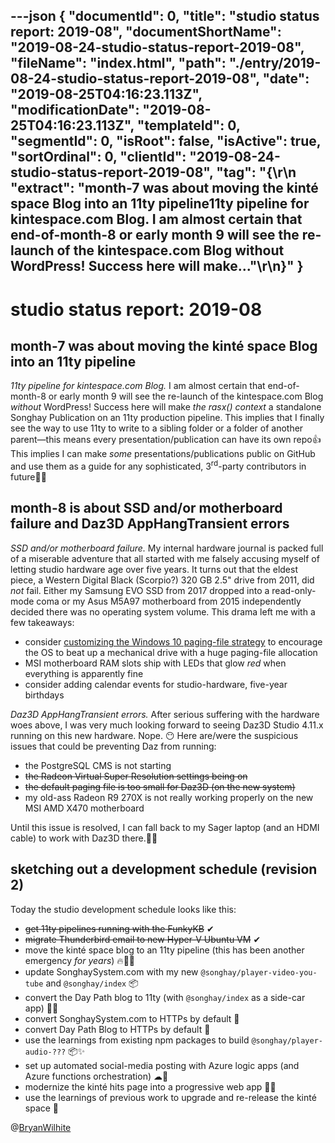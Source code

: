 ---json
{
  "documentId": 0,
  "title": "studio status report: 2019-08",
  "documentShortName": "2019-08-24-studio-status-report-2019-08",
  "fileName": "index.html",
  "path": "./entry/2019-08-24-studio-status-report-2019-08",
  "date": "2019-08-25T04:16:23.113Z",
  "modificationDate": "2019-08-25T04:16:23.113Z",
  "templateId": 0,
  "segmentId": 0,
  "isRoot": false,
  "isActive": true,
  "sortOrdinal": 0,
  "clientId": "2019-08-24-studio-status-report-2019-08",
  "tag": "{\r\n  \"extract\": \"month-7 was about moving the kinté space Blog into an 11ty pipeline11ty pipeline for kintespace.com Blog. I am almost certain that end-of-month-8 or early month 9 will see the re-launch of the kintespace.com Blog without WordPress! Success here will make...\"\r\n}"
}
---

# studio status report: 2019-08

## month-7 was about moving the kinté space Blog into an 11ty pipeline

*11ty pipeline for kintespace.com Blog.* I am almost certain that end-of-month-8 or early month 9 will see the re-launch of the kintespace.com Blog *without* WordPress! Success here will make *the rasx() context* a standalone Songhay Publication on an 11ty production pipeline. This implies that I finally see the way to use 11ty to write to a sibling folder or a folder of another parent—this means every presentation/publication can have its own repo👍 This implies I can make *some* presentations/publications public on GitHub and use them as a guide for any sophisticated, 3<sup>rd</sup>-party contributors in future💪💡

## month-8 is about SSD and/or motherboard failure and Daz3D AppHangTransient errors

*SSD and/or motherboard failure.* My internal hardware journal is packed full of a miserable adventure that all started with me falsely accusing myself of letting studio hardware age over five years. It turns out that the eldest piece, a Western Digital Black (Scorpio?) 320 GB 2.5" drive from 2011, did *not* fail. Either my Samsung EVO SSD from 2017 dropped into a read-only-mode coma or my Asus M5A97 motherboard from 2015 independently decided there was no operating system volume. This drama left me with a few takeaways:

* consider [customizing the Windows 10 paging-file strategy](https://www.howto-connect.com/tweak-paging-file-for-better-windows-10-performance/) to encourage the OS to beat up a mechanical drive with a huge paging-file allocation
* MSI motherboard RAM slots ship with LEDs that glow *red* when everything is apparently fine
* consider adding calendar events for studio-hardware, five-year birthdays

*Daz3D AppHangTransient errors.* After serious suffering with the hardware woes above, I was very much looking forward to seeing Daz3D Studio 4.11.x running on this new hardware. Nope. 😶 Here are/were the suspicious issues that could be preventing Daz from running:

* the PostgreSQL CMS is not starting
* ~~the Radeon Virtual Super Resolution settings being on~~
* ~~the default paging file is too small for Daz3D (on the new system)~~
* my old-ass Radeon R9 270X is not really working properly on the new MSI AMD X470 motherboard

Until this issue is resolved, I can fall back to my Sager laptop (and an HDMI cable) to work with Daz3D there.😬😒

## sketching out a development schedule (revision 2)

Today the studio development schedule looks like this:

* ~~get 11ty pipelines running with the FunkyKB~~ ✔
* ~~migrate Thunderbird email to new Hyper-V Ubuntu VM~~ ✔
* move the kinté space blog to an 11ty pipeline (this has been another emergency *for years*) 🔥🚜🔨
* update SonghaySystem.com with my new `@songhay/player-video-you-tube` and `@songhay/index` 📦
* convert the Day Path blog to 11ty (with `@songhay/index` as a side-car app) 💪💡
* convert SonghaySystem.com to HTTPs by default 🔐
* convert Day Path Blog to HTTPs by default 🔐
* use the learnings from existing npm packages to build `@songhay/player-audio-???` 📦✨
* set up automated social-media posting with Azure logic apps (and Azure functions orchestration) ☁🤖
* modernize the kinté hits page into a progressive web app 💄✨
* use the learnings of previous work to upgrade and re-release the kinté space 🚀

@[BryanWilhite](https://twitter.com/bryanwilhite)

